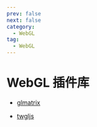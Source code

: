 ```yaml
---
prev: false
next: false
category:
  - WebGL
tag:
  - WebGL
---
```


# WebGL 插件库

<!-- more -->

- [glmatrix](https://glmatrix.net/docs)

- [twgljs](https://twgljs.org/docs/index.html)
